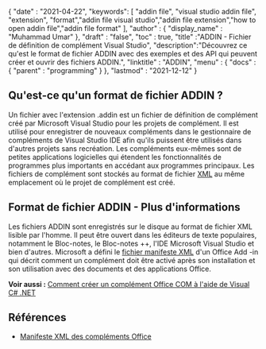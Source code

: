 {
  "date" : "2021-04-22",
  "keywords": [ "addin file", "visual studio addin file", "extension", "format","addin file visual studio","addin file extension","how to open addin file","addin file format" ],
  "author" : {
    "display_name" : "Muhammad Umar"
},
  "draft" : "false",
  "toc" : true,
  "title" :"ADDIN - Fichier de définition de complément Visual Studio",
  "description":"Découvrez ce qu'est le format de fichier ADDIN avec des exemples et des API qui peuvent créer et ouvrir des fichiers ADDIN.",
  "linktitle" : "ADDIN",
  "menu" : {
    "docs" : {
      "parent" : "programming"
}
},
  "lastmod" : "2021-12-12"
}

## Qu'est-ce qu'un format de fichier ADDIN ?

Un fichier avec l'extension .addin est un fichier de définition de complément créé par Microsoft Visual Studio pour les projets de complément. Il est utilisé pour enregistrer de nouveaux compléments dans le gestionnaire de compléments de Visual Studio IDE afin qu'ils puissent être utilisés dans d'autres projets sans recréation. Les compléments eux-mêmes sont de petites applications logicielles qui étendent les fonctionnalités de programmes plus importants en accédant aux programmes principaux. Les fichiers de complément sont stockés au format de fichier [XML](/fr/web/xml/) au même emplacement où le projet de complément est créé.

## Format de fichier ADDIN - Plus d'informations

Les fichiers ADDIN sont enregistrés sur le disque au format de fichier XML lisible par l'homme. Il peut être ouvert dans les éditeurs de texte populaires, notamment le Bloc-notes, le Bloc-notes ++, l'IDE Microsoft Visual Studio et bien d'autres. Microsoft a défini le [fichier manifeste XML](https://learn.microsoft.com/en-us/office/dev/add-ins/develop/add-in-manifests?tabs=tabid-1) d'un Office Add -in qui décrit comment un complément doit être activé après son installation et son utilisation avec des documents et des applications Office.

**Voir aussi :** [Comment créer un complément Office COM à l'aide de Visual C# .NET](https://learn.microsoft.com/en-us/previous-versions/office/troubleshoot/office-developer/office-com-add-in-using-visual-c)

## Références

* [Manifeste XML des compléments Office](https://learn.microsoft.com/en-us/office/dev/add-ins/develop/add-in-manifests?tabs=tabid-1)


